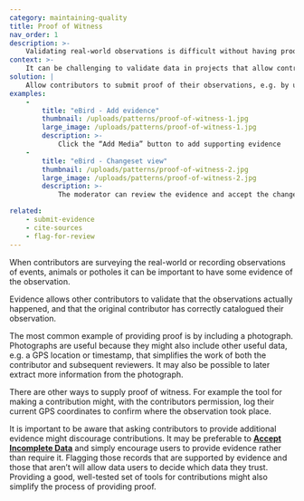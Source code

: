 ```yaml
---
category: maintaining-quality
title: Proof of Witness
nav_order: 1
description: >-
    Validating real-world observations is difficult without having proof
context: >-
    It can be challenging to validate data in projects that allow contributors to record events or catalogue information about the real world.
solution: |
    Allow contributors to submit proof of their observations, e.g. by uploading a photograph.
examples:
    -
        title: "eBird - Add evidence"
        thumbnail: /uploads/patterns/proof-of-witness-1.jpg
        large_image: /uploads/patterns/proof-of-witness-1.jpg
        description: >-
            Click the “Add Media” button to add supporting evidence
    -
        title: "eBird - Changeset view"
        thumbnail: /uploads/patterns/proof-of-witness-2.jpg
        large_image: /uploads/patterns/proof-of-witness-2.jpg
        description: >-
            The moderator can review the evidence and accept the changeset

related:
    - submit-evidence
    - cite-sources
    - flag-for-review
---
```


When contributors are surveying the real-world or recording observations of events, animals or potholes it can be important to have some evidence of the observation.

Evidence allows other contributors to validate that the observations actually happened, and that the original contributor has correctly catalogued their observation.

The most common example of providing proof is by including a photograph. Photographs are useful because they might also include other useful data, e.g. a GPS location or timestamp, that simplifies the work of both the contributor and subsequent reviewers. It may also be possible to later extract more information from the photograph.

There are other ways to supply proof of witness. For example the tool for making a contribution might, with the contributors permission, log their current GPS coordinates to confirm where the observation took place.

It is important to be aware that asking contributors to provide additional evidence might discourage contributions. It may be preferable to **[Accept Incomplete Data](/patterns/data-model/accept-incomplete-records)** and simply encourage users to provide evidence rather than require it. Flagging those records that are supported by evidence and those that aren’t will allow data users to decide which data they trust. Providing a good, well-tested set of tools for contributions might also simplify the process of providing proof.
